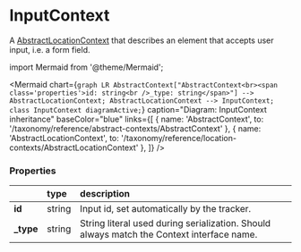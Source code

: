 # InputContext

A [AbstractLocationContext](/taxonomy/reference/location-contexts/AbstractLocationontext) that describes an element that accepts user input, i.e. a form field.

import Mermaid from '@theme/Mermaid';

<Mermaid chart={`
	graph LR
		AbstractContext["AbstractContext<br><span class='properties'>id: string<br />_type: string</span>"] --> AbstractLocationContext;
        AbstractLocationContext --> InputContext;
    class InputContext diagramActive;
`} 
  caption="Diagram: InputContext inheritance" 
  baseColor="blue" 
  links={[
    { name: 'AbstractContext', to: '/taxonomy/reference/abstract-contexts/AbstractContext' },
    { name: 'AbstractLocationContext', to: '/taxonomy/reference/location-contexts/AbstractLocationContext' },
  ]}
/>

### Properties
|           | type        | description
| :--       | :--         | :--           
| **id**    | string      | Input id, set automatically by the tracker.
| **_type** | string      | String literal used during serialization. Should always match the Context interface name.